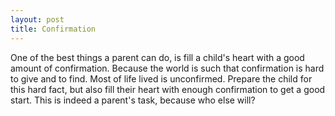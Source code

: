 ```yaml
---
layout: post
title: Confirmation
---
```


One of the best things a parent can do, is fill a child's heart with a good amount of confirmation. Because the world is such that confirmation is hard to give and to find. Most of life lived is unconfirmed. Prepare the child for this hard fact, but also fill their heart with enough confirmation to get a good start. This is indeed a parent's task, because who else will?